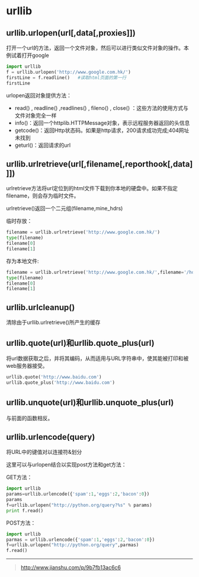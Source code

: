 <!-- urllib.md --- 
;; 
;; Description: 
;; Author: Hongyi Wu(吴鸿毅)
;; Email: wuhongyi@qq.com 
;; Created: 四 6月 15 22:46:35 2017 (+0800)
;; Last-Updated: 四 6月 15 23:40:07 2017 (+0800)
;;           By: Hongyi Wu(吴鸿毅)
;;     Update #: 2
;; URL: http://wuhongyi.cn -->

# urllib

## urllib.urlopen(url[,data[,proxies]])

打开一个url的方法，返回一个文件对象，然后可以进行类似文件对象的操作。本例试着打开google

```python
import urllib
f = urllib.urlopen('http://www.google.com.hk/')
firstLine = f.readline()   #读取html页面的第一行
firstLine
```
 
urlopen返回对象提供方法：  
- read() , readline() ,readlines() , fileno() , close() ：这些方法的使用方式与文件对象完全一样
- info()：返回一个httplib.HTTPMessage对象，表示远程服务器返回的头信息
- getcode()：返回Http状态码。如果是http请求，200请求成功完成;404网址未找到
- geturl()：返回请求的url


## urllib.urlretrieve(url[,filename[,reporthook[,data]]])

urlretrieve方法将url定位到的html文件下载到你本地的硬盘中。如果不指定filename，则会存为临时文件。

urlretrieve()返回一个二元组(filename,mine_hdrs)

临时存放：

```python
filename = urllib.urlretrieve('http://www.google.com.hk/')
type(filename)
filename[0]
filename[1]
```

存为本地文件:

```python
filename = urllib.urlretrieve('http://www.google.com.hk/',filename='/home/dzhwen/python文件/Homework/urllib/google.html')
type(filename)
filename[0]
filename[1]
```
 

## urllib.urlcleanup()

清除由于urllib.urlretrieve()所产生的缓存

 

## urllib.quote(url)和urllib.quote_plus(url)

将url数据获取之后，并将其编码，从而适用与URL字符串中，使其能被打印和被web服务器接受。

```python
urllib.quote('http://www.baidu.com')
urllib.quote_plus('http://www.baidu.com')
```

## urllib.unquote(url)和urllib.unquote_plus(url)

与前面的函数相反。

## urllib.urlencode(query)

将URL中的键值对以连接符&划分

这里可以与urlopen结合以实现post方法和get方法：

GET方法：

```python
import urllib
params=urllib.urlencode({'spam':1,'eggs':2,'bacon':0})
params
f=urllib.urlopen("http://python.org/query?%s" % params)
print f.read()
```

POST方法：

```python
import urllib
parmas = urllib.urlencode({'spam':1,'eggs':2,'bacon':0})
f=urllib.urlopen("http://python.org/query",parmas)
f.read()
```


----

> http://www.jianshu.com/p/9b7fb13ac6c6



<!-- urllib.md ends here -->
